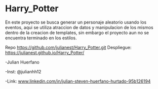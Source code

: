 # Harry_Potter

En este proyecto se busca generar un personaje aleatorio usando los eventos, aqui se utiliza atraccion de datos y manipulacion de los mismos dentro de la creacion de templates, sin embargo el proyecto aun no se encuentra terminado en los estilos.

Repo
https://github.com/julianest/Harry_Potter.git
Despliegue:
https://julianest.github.io/Harry_Potter/


-Julian Huerfano

-Inst: @julianhh12

-Link: www.linkedin.com/in/julian-steven-huerfano-hurtado-95b126194
